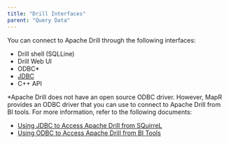 ```yaml
---
title: "Drill Interfaces"
parent: "Query Data"
---
```

You can connect to Apache Drill through the following interfaces:

  * Drill shell (SQLLine)
  * Drill Web UI
  * ODBC*
  * [JDBC](/confluence/display/DRILL/Using+JDBC+to+Access+Apache+Drill+from+SQuirreL)
  * C++ API

*Apache Drill does not have an open source ODBC driver. However, MapR provides an ODBC driver that you can use to connect to Apache Drill from BI tools. For more information, refer to the following documents:

  * [Using JDBC to Access Apache Drill from SQuirreL](/confluence/display/DRILL/Using+JDBC+to+Access+Apache+Drill+from+SQuirreL)
  * [Using ODBC to Access Apache Drill from BI Tools](/confluence/display/DRILL/Using+ODBC+to+Access+Apache+Drill+from+BI+Tools)